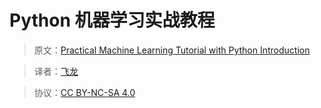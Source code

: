 # Python 机器学习实战教程

> 原文：[Practical Machine Learning Tutorial with Python Introduction](https://pythonprogramming.net/machine-learning-tutorial-python-introduction/)

> 译者：[飞龙](https://github.com/)

> 协议：[CC BY-NC-SA 4.0](http://creativecommons.org/licenses/by-nc-sa/4.0/)